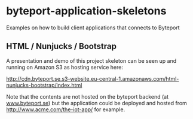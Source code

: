 # byteport-application-skeletons
Examples on how to build client applications that connects to Byteport

## HTML / Nunjucks / Bootstrap
A presentation and demo of this project skeleton can be seen up and running on Amazon S3 as hosting service here:

http://cdn.byteport.se.s3-website.eu-central-1.amazonaws.com/html-nunjucks-bootstrap/index.html

Note that the contents are not hosted on the byteport backend (at www.byteport.se) but the application could be deployed and hosted from http://www.acme.com/the-iot-app/ for example.
